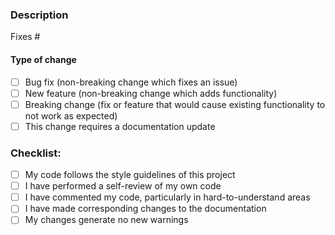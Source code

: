 <!-- Please read https://github.com/OfficialDakari/Extera/blob/dev/CONTRIBUTING.md before submitting your pull request -->

### Description
<!-- Please include a summary of the change. Please also include relevant motivation and context. List any dependencies that are required for this change. -->


Fixes #

#### Type of change

- [ ] Bug fix (non-breaking change which fixes an issue)
- [ ] New feature (non-breaking change which adds functionality)
- [ ] Breaking change (fix or feature that would cause existing functionality to not work as expected)
- [ ] This change requires a documentation update

### Checklist:

- [ ] My code follows the style guidelines of this project
- [ ] I have performed a self-review of my own code
- [ ] I have commented my code, particularly in hard-to-understand areas
- [ ] I have made corresponding changes to the documentation
- [ ] My changes generate no new warnings
